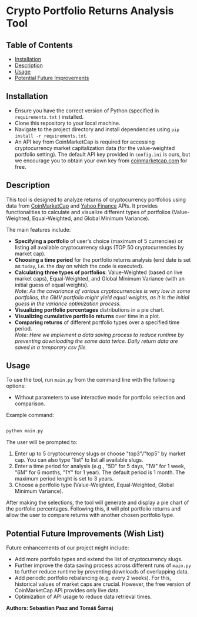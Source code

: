 # Crypto Portfolio Returns Analysis Tool

## Table of Contents
- [Installation](#installation)
- [Description](#description)
- [Usage](#usage)
- [Potential Future Improvements](#potential-future-improvements-wish-list)

## Installation
- Ensure you have the correct version of Python (specified in `requirements.txt` ) installed.
- Clone this repository to your local machine.
- Navigate to the project directory and install dependencies using `pip install -r requirements.txt`.
- An API key from CoinMarketCap is required for accessing cryptocurrency market capitalization data (for the value-weighted portfolio setting). The default API key provided in `config.ini` is ours, but we encourage you to obtain your own key from [coinmarketcap.com](https://coinmarketcap.com/api/) for free.

## Description
This tool is designed to analyze returns of cryptocurrency portfolios using data from [CoinMarketCap](https://coinmarketcap.com/api/) and [Yahoo Finance](https://pypi.org/project/yfinance/) APIs. It provides functionalities to calculate and visualize different types of portfolios (Value-Weighted, Equal-Weighted, and Global Minimum Variance). 

The main features include:
- **Specifying a portfolio** of user's choice (maximum of 5 currencies) or listing all available cryptocurrency slugs (TOP 50 cryptocurrencies by market cap).
- **Choosing a time period** for the portfolio returns analysis (end date is set as `today`, i.e. the day on which the code is executed).
- **Calculating three types of portfolios**: Value-Weighted (based on live market caps), Equal-Weighted, and Global Minimum Variance (with an initial guess of equal weights).<br>
_Note: As the covariance of various cryptocurrencies is very low in some portfolios, the GMV portfolio might yield equal weights, as it is the initial guess in the variance optimization process._
- **Visualizing portfolio percentages** distributions in a pie chart.
- **Visualizing cumulative portfolio returns** over time in a plot.
- **Comparing returns** of different portfolio types over a specified time period.<br>
_Note: Here we implement a data saving process to reduce runtime by preventing downloading the same data twice. Daily return data are saved in a temporary csv file._



## Usage
To use the tool, run `main.py` from the command line with the following options:
- Without parameters to use interactive mode for portfolio selection and comparison.

Example command:
```bash

python main.py

```

The user will be prompted to:
1. Enter up to 5 cryptocurrency slugs or choose "top3"/"top5" by market cap. You can also type "list" to list all available slugs.
2. Enter a time period for analysis (e.g., "5D" for 5 days, "1W" for 1 week, "6M" for 6 months, "1Y" for 1 year). The default period is 1 month. The maximum period lenght is set to 3 years.
3. Choose a portfolio type (Value-Weighted, Equal-Weighted, Global Minimum Variance).

After making the selections, the tool will generate and display a pie chart of the portfolio percentages. Following this, it will plot portfolio returns and allow the user to compare returns with another chosen portfolio type.




## Potential Future Improvements (Wish List)
Future enhancements of our project might include:
- Add more portfolio types and extend the list of cryptocurrency slugs.
- Further improve the data saving process across different runs of `main.py` to further reduce runtime by preventing downloads of overlapping data.
- Add periodic portfolio rebalancing (e.g. every 2 weeks). For this, historical values of market caps are crucial. However, the free version of CoinMarketCap API provides only live data.
- Optimization of API usage to reduce data retrieval times.

**Authors: Sebastian Pasz and Tomáš Šamaj**